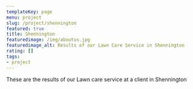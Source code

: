 ```yaml
---
templateKey: page
menu: project
slug: /project/shennington
featured: true
title: Shennington
featuredimage: /img/aboutus.jpg
featuredimage_alt: Results of our Lawn Care Service in Shennington
rating: []
tags:
- project
---
```

These are the results of our Lawn care service at a client in Shennington


